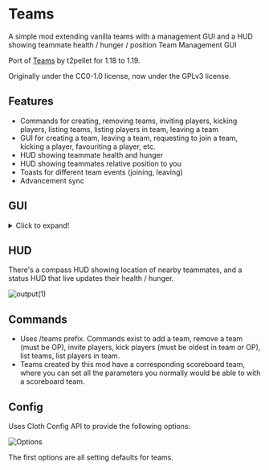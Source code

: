  
# Teams

A simple mod extending vanilla teams with a management GUI and a HUD showing teammate health / hunger / position
Team Management GUI

Port of [Teams](https://github.com/t2pellet/Teams) by t2pellet for 1.18 to 1.19.

Originally under the CC0-1.0 license, now under the GPLv3 license.

## Features
* Commands for creating, removing teams, inviting players, kicking players, listing teams, listing players in team, leaving a team
* GUI for creating a team, leaving a team, requesting to join a team, kicking a player, favouriting a player, etc.
* HUD showing teammate health and hunger
* HUD showing teammates relative position to you
* Toasts for different team events (joining, leaving)
* Advancement sync

## GUI

<details>
  <summary>Click to expand!</summary>
  
  ### Team Creation

  ![Team Creation](https://s10.gifyu.com/images/Minecraft_-1.18.1---Multiplayer-3rd-party-Server-2022-01-06-10-42-07.gif)

  ### Leaving Team

  ![Leaving Team](https://s10.gifyu.com/images/Minecraft_-1.18.1---Multiplayer-LAN-2022-01-06-12-17-04.gif)

  ### Inviting Player

  ![Inviting Player](https://s10.gifyu.com/images/Minecraft_-1.18.1---Multiplayer-3rd-party-Server-2022-01-06-10-50-47.gif)

  ### Requesting to Join a Team

  ![Requesting Team](https://s10.gifyu.com/images/Minecraft_-1.18.1---Multiplayer-3rd-party-Server-2022-01-06-10-47-15.gif)

  ### Accepting an Invite

  ![Accepting Invite](https://s10.gifyu.com/images/Minecraft_-1.18.1---Multiplayer-LAN-2022-01-06-12-14-42_Trim.gif)

  ### Kicking a Player

  ![Kicking Player](https://s10.gifyu.com/images/Minecraft_-1.18.1---Multiplayer-LAN-2022-01-06-12-16-41.gif)
</details>
 
## HUD

There's a compass HUD showing location of nearby teammates, and a status HUD that live updates their health / hunger.

![output(1)](https://user-images.githubusercontent.com/4323034/149008339-9c81f6be-df58-4237-b0ce-c7305fef46e4.gif)


## Commands

* Uses /teams prefix. Commands exist to add a team, remove a team (must be OP), invite players, kick players (must be oldest in team or OP), list teams, list players in team.
* Teams created by this mod have a corresponding scoreboard team, where you can set all the parameters you normally would be able to with a scoreboard team.

 
## Config

Uses Cloth Config API to provide the following options:

![Options](https://i.imgur.com/2ubwufi.png)

The first options are all setting defaults for teams.
